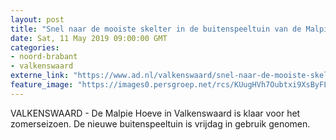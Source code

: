 ```yaml
---
layout: post
title: "Snel naar de mooiste skelter in de buitenspeeltuin van de Malpie Hoeve in Valkenswaard"
date: Sat, 11 May 2019 09:00:00 GMT
categories: 
- noord-brabant 
- valkenswaard 
externe_link: "https://www.ad.nl/valkenswaard/snel-naar-de-mooiste-skelter-in-de-buitenspeeltuin-van-de-malpie-hoeve-in-valkenswaard~a05b9a42/"
feature_image: "https://images0.persgroep.net/rcs/KUugHVh7Oubtxi9XsByFL4UOJj0/diocontent/147851878/_fitwidth/400/?appId=21791a8992982cd8da851550a453bd7f&quality=0.7"
---
```


VALKENSWAARD - De Malpie Hoeve in Valkenswaard is klaar voor het zomerseizoen. De nieuwe buitenspeeltuin is vrijdag in gebruik genomen.
